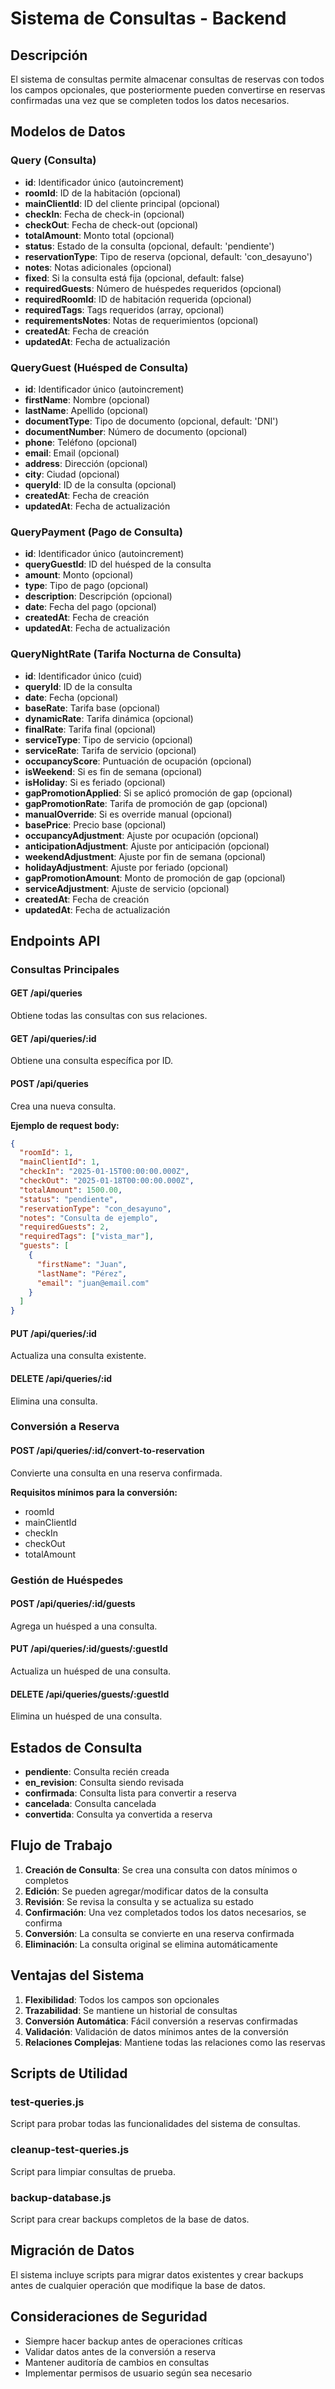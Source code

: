 # Sistema de Consultas - Backend

## Descripción

El sistema de consultas permite almacenar consultas de reservas con todos los campos opcionales, que posteriormente pueden convertirse en reservas confirmadas una vez que se completen todos los datos necesarios.

## Modelos de Datos

### Query (Consulta)
- **id**: Identificador único (autoincrement)
- **roomId**: ID de la habitación (opcional)
- **mainClientId**: ID del cliente principal (opcional)
- **checkIn**: Fecha de check-in (opcional)
- **checkOut**: Fecha de check-out (opcional)
- **totalAmount**: Monto total (opcional)
- **status**: Estado de la consulta (opcional, default: 'pendiente')
- **reservationType**: Tipo de reserva (opcional, default: 'con_desayuno')
- **notes**: Notas adicionales (opcional)
- **fixed**: Si la consulta está fija (opcional, default: false)
- **requiredGuests**: Número de huéspedes requeridos (opcional)
- **requiredRoomId**: ID de habitación requerida (opcional)
- **requiredTags**: Tags requeridos (array, opcional)
- **requirementsNotes**: Notas de requerimientos (opcional)
- **createdAt**: Fecha de creación
- **updatedAt**: Fecha de actualización

### QueryGuest (Huésped de Consulta)
- **id**: Identificador único (autoincrement)
- **firstName**: Nombre (opcional)
- **lastName**: Apellido (opcional)
- **documentType**: Tipo de documento (opcional, default: 'DNI')
- **documentNumber**: Número de documento (opcional)
- **phone**: Teléfono (opcional)
- **email**: Email (opcional)
- **address**: Dirección (opcional)
- **city**: Ciudad (opcional)
- **queryId**: ID de la consulta (opcional)
- **createdAt**: Fecha de creación
- **updatedAt**: Fecha de actualización

### QueryPayment (Pago de Consulta)
- **id**: Identificador único (autoincrement)
- **queryGuestId**: ID del huésped de la consulta
- **amount**: Monto (opcional)
- **type**: Tipo de pago (opcional)
- **description**: Descripción (opcional)
- **date**: Fecha del pago (opcional)
- **createdAt**: Fecha de creación
- **updatedAt**: Fecha de actualización

### QueryNightRate (Tarifa Nocturna de Consulta)
- **id**: Identificador único (cuid)
- **queryId**: ID de la consulta
- **date**: Fecha (opcional)
- **baseRate**: Tarifa base (opcional)
- **dynamicRate**: Tarifa dinámica (opcional)
- **finalRate**: Tarifa final (opcional)
- **serviceType**: Tipo de servicio (opcional)
- **serviceRate**: Tarifa de servicio (opcional)
- **occupancyScore**: Puntuación de ocupación (opcional)
- **isWeekend**: Si es fin de semana (opcional)
- **isHoliday**: Si es feriado (opcional)
- **gapPromotionApplied**: Si se aplicó promoción de gap (opcional)
- **gapPromotionRate**: Tarifa de promoción de gap (opcional)
- **manualOverride**: Si es override manual (opcional)
- **basePrice**: Precio base (opcional)
- **occupancyAdjustment**: Ajuste por ocupación (opcional)
- **anticipationAdjustment**: Ajuste por anticipación (opcional)
- **weekendAdjustment**: Ajuste por fin de semana (opcional)
- **holidayAdjustment**: Ajuste por feriado (opcional)
- **gapPromotionAmount**: Monto de promoción de gap (opcional)
- **serviceAdjustment**: Ajuste de servicio (opcional)
- **createdAt**: Fecha de creación
- **updatedAt**: Fecha de actualización

## Endpoints API

### Consultas Principales

#### GET /api/queries
Obtiene todas las consultas con sus relaciones.

#### GET /api/queries/:id
Obtiene una consulta específica por ID.

#### POST /api/queries
Crea una nueva consulta.

**Ejemplo de request body:**
```json
{
  "roomId": 1,
  "mainClientId": 1,
  "checkIn": "2025-01-15T00:00:00.000Z",
  "checkOut": "2025-01-18T00:00:00.000Z",
  "totalAmount": 1500.00,
  "status": "pendiente",
  "reservationType": "con_desayuno",
  "notes": "Consulta de ejemplo",
  "requiredGuests": 2,
  "requiredTags": ["vista_mar"],
  "guests": [
    {
      "firstName": "Juan",
      "lastName": "Pérez",
      "email": "juan@email.com"
    }
  ]
}
```

#### PUT /api/queries/:id
Actualiza una consulta existente.

#### DELETE /api/queries/:id
Elimina una consulta.

### Conversión a Reserva

#### POST /api/queries/:id/convert-to-reservation
Convierte una consulta en una reserva confirmada.

**Requisitos mínimos para la conversión:**
- roomId
- mainClientId
- checkIn
- checkOut
- totalAmount

### Gestión de Huéspedes

#### POST /api/queries/:id/guests
Agrega un huésped a una consulta.

#### PUT /api/queries/:id/guests/:guestId
Actualiza un huésped de una consulta.

#### DELETE /api/queries/guests/:guestId
Elimina un huésped de una consulta.

## Estados de Consulta

- **pendiente**: Consulta recién creada
- **en_revision**: Consulta siendo revisada
- **confirmada**: Consulta lista para convertir a reserva
- **cancelada**: Consulta cancelada
- **convertida**: Consulta ya convertida a reserva

## Flujo de Trabajo

1. **Creación de Consulta**: Se crea una consulta con datos mínimos o completos
2. **Edición**: Se pueden agregar/modificar datos de la consulta
3. **Revisión**: Se revisa la consulta y se actualiza su estado
4. **Confirmación**: Una vez completados todos los datos necesarios, se confirma
5. **Conversión**: La consulta se convierte en una reserva confirmada
6. **Eliminación**: La consulta original se elimina automáticamente

## Ventajas del Sistema

1. **Flexibilidad**: Todos los campos son opcionales
2. **Trazabilidad**: Se mantiene un historial de consultas
3. **Conversión Automática**: Fácil conversión a reservas confirmadas
4. **Validación**: Validación de datos mínimos antes de la conversión
5. **Relaciones Complejas**: Mantiene todas las relaciones como las reservas

## Scripts de Utilidad

### test-queries.js
Script para probar todas las funcionalidades del sistema de consultas.

### cleanup-test-queries.js
Script para limpiar consultas de prueba.

### backup-database.js
Script para crear backups completos de la base de datos.

## Migración de Datos

El sistema incluye scripts para migrar datos existentes y crear backups antes de cualquier operación que modifique la base de datos.

## Consideraciones de Seguridad

- Siempre hacer backup antes de operaciones críticas
- Validar datos antes de la conversión a reserva
- Mantener auditoría de cambios en consultas
- Implementar permisos de usuario según sea necesario 